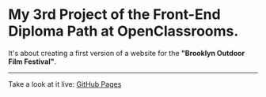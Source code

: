 # My 3rd Project of the Front-End Diploma Path at OpenClassrooms.

It's about creating a first version of a website for the __"Brooklyn Outdoor Film Festival"__.

---

Take a look at it live: [GitHub Pages](https://adrianw96.github.io/P3_filmfestival_openclassrooms/)
